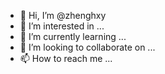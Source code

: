 - 👋 Hi, I’m @zhenghxy
- 👀 I’m interested in ...
- 🌱 I’m currently learning ...
- 💞️ I’m looking to collaborate on ...
- 📫 How to reach me ...

<!---
zhenghxy/zhenghxy is a ✨ special ✨ repository because its `README.md` (this file) appears on your GitHub profile.
You can click the Preview link to take a look at your changes.
--->

